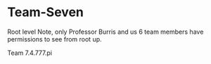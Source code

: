 # Team-Seven
Root level
Note, only Professor Burris and us 6 team members have permissions to see from root up.



Team 7.4.777.pi
